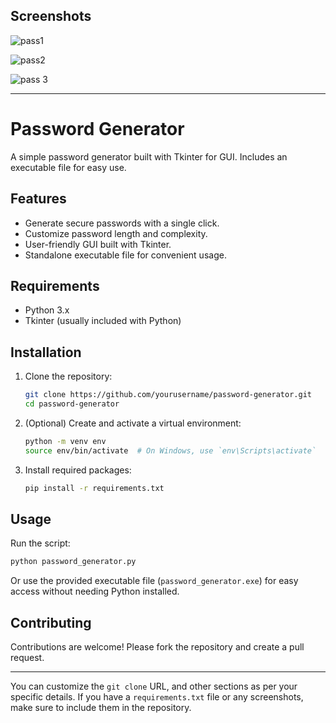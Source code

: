## Screenshots

![pass1](https://github.com/911abhishek/Password-Generator/assets/138745734/f658f967-cfd8-40c0-ad11-f008411ba376)

![pass2](https://github.com/911abhishek/Password-Generator/assets/138745734/43c6d844-e969-49c2-aa17-83bc97df67a5)

![pass 3](https://github.com/911abhishek/Password-Generator/assets/138745734/0930b637-caa5-4ada-88d4-26a1c85cdcb5)


---

# Password Generator

A simple password generator built with Tkinter for GUI. Includes an executable file for easy use.

## Features

- Generate secure passwords with a single click.
- Customize password length and complexity.
- User-friendly GUI built with Tkinter.
- Standalone executable file for convenient usage.

## Requirements

- Python 3.x
- Tkinter (usually included with Python)

## Installation

1. Clone the repository:
    ```bash
    git clone https://github.com/yourusername/password-generator.git
    cd password-generator
    ```

2. (Optional) Create and activate a virtual environment:
    ```bash
    python -m venv env
    source env/bin/activate  # On Windows, use `env\Scripts\activate`
    ```

3. Install required packages:
    ```bash
    pip install -r requirements.txt
    ```

## Usage

Run the script:
```bash
python password_generator.py
```

Or use the provided executable file (`password_generator.exe`) for easy access without needing Python installed.



## Contributing

Contributions are welcome! Please fork the repository and create a pull request.


---

You can customize the `git clone` URL, and other sections as per your specific details. If you have a `requirements.txt` file or any screenshots, make sure to include them in the repository.
